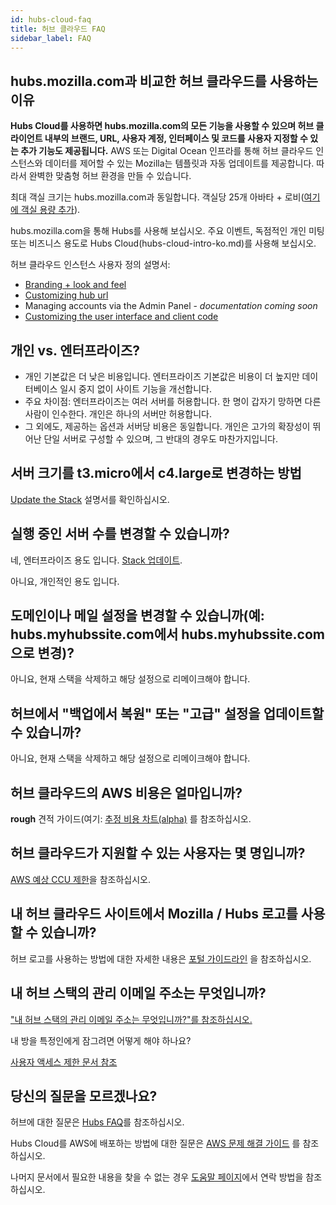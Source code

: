 ```yaml
---
id: hubs-cloud-faq
title: 허브 클라우드 FAQ
sidebar_label: FAQ
---
```


## hubs.mozilla.com과 비교한 허브 클라우드를 사용하는 이유

**Hubs Cloud를 사용하면 hubs.mozilla.com의 모든 기능을 사용할 수 있으며 허브 클라이언트 내부의 브랜드, URL, 사용자 계정, 인터페이스 및 코드를 사용자 지정할 수 있는 추가 기능도 제공됩니다.** AWS 또는 Digital Ocean 인프라를 통해 허브 클라우드 인스턴스와 데이터를 제어할 수 있는 Mozilla는 템플릿과 자동 업데이트를 제공합니다. 따라서 완벽한 맞춤형 허브 환경을 만들 수 있습니다.

최대 객실 크기는 hubs.mozilla.com과 동일합니다. 객실당 25개 아바타 + 로비([여기에 객실 용량 추가](hubs-faq.md#what-is-the-capacity-of-a-hubs-room)).

hubs.mozilla.com을 통해 Hubs를 사용해 보십시오. 주요 이벤트, 독점적인 개인 미팅 또는 비즈니스 용도로 Hubs Cloud(hubs-cloud-intro-ko.md)를 사용해 보십시오.

허브 클라우드 인스턴스 사용자 정의 설명서:

- [Branding + look and feel](hubs-cloud-customizing-look-and-feel.md)
- [Customizing hub url](hubs-cloud-aws-domain-recipes.md)
- Managing accounts via the Admin Panel - _documentation coming soon_
- [Customizing the user interface and client code](hubs-cloud-custom-clients.md)

## 개인 vs. 엔터프라이즈?

- 개인 기본값은 더 낮은 비용입니다. 엔터프라이즈 기본값은 비용이 더 높지만 데이터베이스 일시 중지 없이 사이트 기능을 개선합니다.
- 주요 차이점: 엔터프라이즈는 여러 서버를 허용합니다. 한 명이 갑자기 망하면 다른 사람이 인수한다. 개인은 하나의 서버만 허용합니다.
- 그 외에도, 제공하는 옵션과 서버당 비용은 동일합니다. 개인은 고가의 확장성이 뛰어난 단일 서버로 구성할 수 있으며, 그 반대의 경우도 마찬가지입니다.

## 서버 크기를 t3.micro에서 c4.large로 변경하는 방법

[Update the Stack](hubs-cloud-aws-updating-the-stack.md) 설명서를 확인하십시오.

## 실행 중인 서버 수를 변경할 수 있습니까?

네, 엔터프라이즈 용도 입니다. [Stack 업데이트](hubs-cloud-aws-updating-the-stack.md).

아니요, 개인적인 용도 입니다.

## 도메인이나 메일 설정을 변경할 수 있습니까(예: hubs.myhubssite.com에서 hubs.myhubssite.com으로 변경)?

아니요, 현재 스택을 삭제하고 해당 설정으로 리메이크해야 합니다.

## 허브에서 "백업에서 복원" 또는 "고급" 설정을 업데이트할 수 있습니까?

아니요, 현재 스택을 삭제하고 해당 설정으로 리메이크해야 합니다.

## 허브 클라우드의 AWS 비용은 얼마입니까?

**rough** 견적 가이드(여기: [추정 비용 차트(alpha)](hubs-cloud-aws-estimated-cost-charts.md) 를 참조하십시오.

## 허브 클라우드가 지원할 수 있는 사용자는 몇 명입니까?

[AWS 예상 CCU 제한](hubs-cloud-aws-estimated-ccu-limits.md)을 참조하십시오.

## 내 허브 클라우드 사이트에서 Mozilla / Hubs 로고를 사용할 수 있습니까?

허브 로고를 사용하는 방법에 대한 자세한 내용은 [포털 가이드라인](hubs-cloud-branding.md) 을 참조하십시오.

## 내 허브 스택의 관리 이메일 주소는 무엇입니까?

["내 허브 스택의 관리 이메일 주소는 무엇입니까?"를 참조하십시오.](hubs-cloud-aws-troubleshooting.md#then-what-is-my-hub-stacks-admin-email-address)

내 방을 특정인에게 잠그려면 어떻게 해야 하나요?

[사용자 액세스 제한 문서 참조](hubs-cloud-limiting-user-access.md)

## 당신의 질문을 모르겠나요?

허브에 대한 질문은 [Hubs FAQ](hubs-faq.md)를 참조하십시오.

Hubs Cloud를 AWS에 배포하는 방법에 대한 질문은 [AWS 문제 해결 가이드](hubs-cloud-aws-troubleshooting.md) 를 참조하십시오.

나머지 문서에서 필요한 내용을 찾을 수 없는 경우 [도움말 페이지](.help.html)에서 연락 방법을 참조하십시오.
